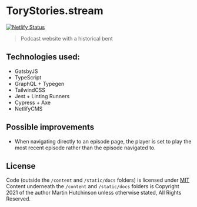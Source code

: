 # ToryStories.stream

[![Netlify Status](https://api.netlify.com/api/v1/badges/7c436fa4-a898-4aed-a5cb-5a4a768cae4e/deploy-status)](https://app.netlify.com/sites/torystories/deploys)

> Podcast website with a historical bent

## Technologies used:

-   GatsbyJS
-   TypeScript
-   GraphQL + Typegen
-   TailwindCSS
-   Jest + Linting Runners
-   Cypress + Axe
-   NetlifyCMS

## Possible improvements

-   When navigating directly to an episode page, the player is set to play the most recent episode rather than the episode navigated to.

## License

Code (outside the `/content` and `/static/docs` folders) is licensed under [MIT](./LICENSE)
Content underneath the `/content` and `/static/docs` folders is Copyright 2021 of the author Martin Hutchinson unless otherwise stated, All Rights Reserved.

